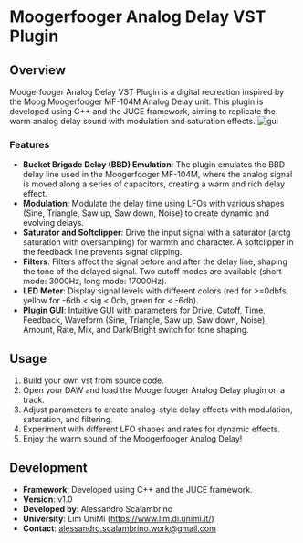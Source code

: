 # Moogerfooger Analog Delay VST Plugin

## Overview
Moogerfooger Analog Delay VST Plugin is a digital recreation inspired by the Moog Moogerfooger MF-104M Analog Delay unit. This plugin is developed using C++ and the JUCE framework, aiming to replicate the warm analog delay sound with modulation and saturation effects.
![gui](https://github.com/alessandro-scalambrino/MoogerFooger-Emulation/assets/156260456/9bd1b14a-e47a-4d94-a9fe-d7869479938b)

### Features
- **Bucket Brigade Delay (BBD) Emulation**: The plugin emulates the BBD delay line used in the Moogerfooger MF-104M, where the analog signal is moved along a series of capacitors, creating a warm and rich delay effect.
- **Modulation**: Modulate the delay time using LFOs with various shapes (Sine, Triangle, Saw up, Saw down, Noise) to create dynamic and evolving delays.
- **Saturator and Softclipper**: Drive the input signal with a saturator (arctg saturation with oversampling) for warmth and character. A softclipper in the feedback line prevents signal clipping.
- **Filters**: Filters affect the signal before and after the delay line, shaping the tone of the delayed signal. Two cutoff modes are available (short mode: 3000Hz, long mode: 17000Hz).
- **LED Meter**: Display signal levels with different colors (red for >=0dbfs, yellow for -6db < sig < 0db, green for < -6db).
- **Plugin GUI**: Intuitive GUI with parameters for Drive, Cutoff, Time, Feedback, Waveform (Sine, Triangle, Saw up, Saw down, Noise), Amount, Rate, Mix, and Dark/Bright switch for tone shaping.

## Usage
1. Build your own vst from source code.
2. Open your DAW and load the Moogerfooger Analog Delay plugin on a track.
3. Adjust parameters to create analog-style delay effects with modulation, saturation, and filtering.
4. Experiment with different LFO shapes and rates for dynamic effects.
5. Enjoy the warm sound of the Moogerfooger Analog Delay!

## Development
- **Framework**: Developed using C++ and the JUCE framework.
- **Version**: v1.0
- **Developed by**: Alessandro Scalambrino
- **University**: Lim UniMi (https://www.lim.di.unimi.it/)
- **Contact**: alessandro.scalambrino.work@gmail.com

